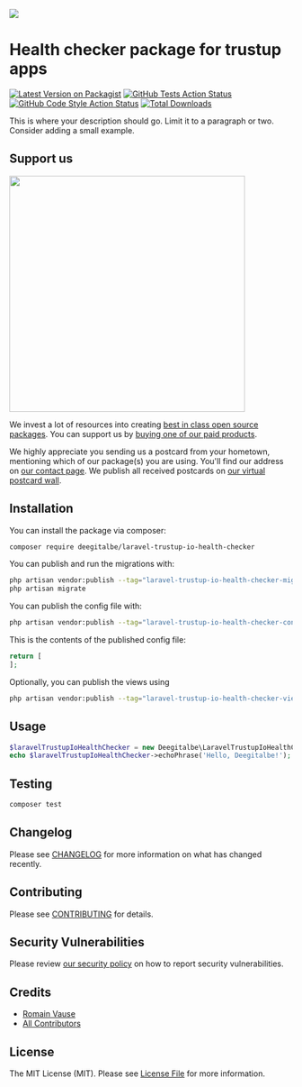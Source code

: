 
[<img src="https://github-ads.s3.eu-central-1.amazonaws.com/support-ukraine.svg?t=1" />](https://supportukrainenow.org)

# Health checker package for trustup apps

[![Latest Version on Packagist](https://img.shields.io/packagist/v/deegitalbe/laravel-trustup-io-health-checker.svg?style=flat-square)](https://packagist.org/packages/deegitalbe/laravel-trustup-io-health-checker)
[![GitHub Tests Action Status](https://img.shields.io/github/workflow/status/deegitalbe/laravel-trustup-io-health-checker/run-tests?label=tests)](https://github.com/deegitalbe/laravel-trustup-io-health-checker/actions?query=workflow%3Arun-tests+branch%3Amain)
[![GitHub Code Style Action Status](https://img.shields.io/github/workflow/status/deegitalbe/laravel-trustup-io-health-checker/Check%20&%20fix%20styling?label=code%20style)](https://github.com/deegitalbe/laravel-trustup-io-health-checker/actions?query=workflow%3A"Check+%26+fix+styling"+branch%3Amain)
[![Total Downloads](https://img.shields.io/packagist/dt/deegitalbe/laravel-trustup-io-health-checker.svg?style=flat-square)](https://packagist.org/packages/deegitalbe/laravel-trustup-io-health-checker)

This is where your description should go. Limit it to a paragraph or two. Consider adding a small example.

## Support us

[<img src="https://github-ads.s3.eu-central-1.amazonaws.com/laravel-trustup-io-health-checker.jpg?t=1" width="419px" />](https://spatie.be/github-ad-click/laravel-trustup-io-health-checker)

We invest a lot of resources into creating [best in class open source packages](https://spatie.be/open-source). You can support us by [buying one of our paid products](https://spatie.be/open-source/support-us).

We highly appreciate you sending us a postcard from your hometown, mentioning which of our package(s) you are using. You'll find our address on [our contact page](https://spatie.be/about-us). We publish all received postcards on [our virtual postcard wall](https://spatie.be/open-source/postcards).

## Installation

You can install the package via composer:

```bash
composer require deegitalbe/laravel-trustup-io-health-checker
```

You can publish and run the migrations with:

```bash
php artisan vendor:publish --tag="laravel-trustup-io-health-checker-migrations"
php artisan migrate
```

You can publish the config file with:

```bash
php artisan vendor:publish --tag="laravel-trustup-io-health-checker-config"
```

This is the contents of the published config file:

```php
return [
];
```

Optionally, you can publish the views using

```bash
php artisan vendor:publish --tag="laravel-trustup-io-health-checker-views"
```

## Usage

```php
$laravelTrustupIoHealthChecker = new Deegitalbe\LaravelTrustupIoHealthChecker();
echo $laravelTrustupIoHealthChecker->echoPhrase('Hello, Deegitalbe!');
```

## Testing

```bash
composer test
```

## Changelog

Please see [CHANGELOG](CHANGELOG.md) for more information on what has changed recently.

## Contributing

Please see [CONTRIBUTING](https://github.com/romainvausetrustup/.github/blob/main/CONTRIBUTING.md) for details.

## Security Vulnerabilities

Please review [our security policy](../../security/policy) on how to report security vulnerabilities.

## Credits

- [Romain Vause](https://github.com/romainvausetrustup)
- [All Contributors](../../contributors)

## License

The MIT License (MIT). Please see [License File](LICENSE.md) for more information.
